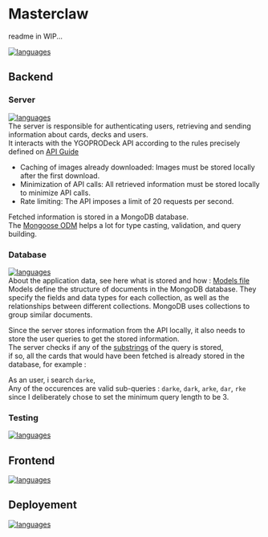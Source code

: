 # Masterclaw

readme in WIP...

[![languages](https://skillicons.dev/icons?i=express,vite,sass,ts,docker,react,mui,nodejs,mongo,nginx,js,jest,npm,githubactions)](https://skillicons.dev)

## Backend

### Server

[![languages](https://skillicons.dev/icons?i=nodejs,express)](https://skillicons.dev)  
The server is responsible for authenticating users, retrieving and sending information about cards, decks and users.  
It interacts with the YGOPRODeck API according to the rules precisely defined on [API Guide](https://ygoprodeck.com/api-guide/)

- Caching of images already downloaded: Images must be stored locally after the first download.
- Minimization of API calls: All retrieved information must be stored locally to minimize API calls.
- Rate limiting: The API imposes a limit of 20 requests per second.

Fetched information is stored in a MongoDB database.  
The [Mongoose ODM](https://mongoosejs.com/) helps a lot for type casting, validation, and query building.

### Database

[![languages](https://skillicons.dev/icons?i=mongo)](https://skillicons.dev)  
About the application data, see here what is stored and how : [Models file](./backend/src/mongo/schemas.js)  
Models define the structure of documents in the MongoDB database. They specify the fields and data types for each collection, as well as the relationships between different collections. MongoDB uses collections to group similar documents. 

Since the server stores information from the API locally, it also needs to store the user queries to get the stored information.  
The server checks if any of the [substrings](https://en.wikipedia.org/wiki/Substring) of the query is stored,  
if so, all the cards that would have been fetched is already stored in the database, for example :
  
As an user, i search `darke`,  
Any of the occurences are valid sub-queries : `darke`, `dark`, `arke`, `dar`, `rke`  
since I deliberately chose to set the minimum query length to be 3.

### Testing

[![languages](https://skillicons.dev/icons?i=jest,js)](https://skillicons.dev)

## Frontend
[![languages](https://skillicons.dev/icons?i=ts,react,mui,sass,vite)](https://skillicons.dev)

## Deployement
[![languages](https://skillicons.dev/icons?i=docker,nginx)](https://skillicons.dev)

